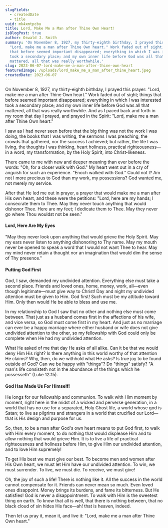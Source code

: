 ```yaml
---
slugFields:
  - createdDate
  - title
uuid: mk4xmtpcbu
title: Lord, Make Me a Man after Thine Own Heart!
isBlogPost: true
author: Oswald J. Smith
summary: 'On November 8, 1927, my thirty-eighth birthday, I prayed this prayer:
  "Lord, make me a man after Thine Own heart." Work faded out of sight; things
  that before seemed important disappeared; everything in which I was interested
  took a secondary place; and my own inner life before God was all that
  mattered, all that was really worthwhile.'
slug: 2023-06-07-lord-make-me-a-man-after-thine-own-heart
featuredImage: /uploads/lord_make_me_a_man_after_thine_heart.jpeg
createdDate: 2023-06-07
---
```

On November 8, 1927, my thirty-eighth birthday, I prayed this prayer: "Lord, make me a man after Thine Own heart." Work faded out of sight; things that before seemed important disappeared; everything in which I was interested took a secondary place; and my own inner life before God was all that mattered, all that was really worthwhile. And as I paced back and forth in my room that day I prayed, and prayed in the Spirit: "Lord, make me a man after Thine Own heart."

I saw as I had never seen before that the big thing was not the work I was doing, the books that I was writing, the sermons I was preaching, the crowds that gathered, nor the success I achieved; but rather, the life I was living, the thoughts I was thinking, heart holiness, practical righteousness—in a word, my transformation, by the Holy Spirit, into Christ-likeness.

There came to me with new and deeper meaning than ever before the words: "Oh, for a closer walk with God." My heart went out in a cry of anguish for such an experience. "Enoch walked with God." Could not I? Am not I more precious to God than my work, my possessions? God wanted me, not merely my service.

After that He led me out in prayer, a prayer that would make me a man after His own heart, and these were the petitions: "Lord, here are my hands; I consecrate them to Thee. May they never touch anything that would dishonor Thee. Here are my feet; I dedicate them to Thee. May they never go where Thou wouldst not be seen."

#### Lord, Here Are My Eyes

"May they never look upon anything that would grieve the Holy Spirit. May my ears never listen to anything dishonoring to Thy name. May my mouth never be opened to speak a word that I would not want Thee to hear. May my mind never retain a thought nor an imagination that would dim the sense of Thy presence."

#### Putting God First

God, I saw, demanded my undivided attention. Everything else must take a second place. Friends and loved ones, home, money, work, all—even though legitimate—must give way to Christ! Day and night my undivided attention must be given to Him. God first! Such must be my attitude toward Him. Only then would He be able to bless and use me.

In my relationship to God I saw that no other and nothing else must come between. That just as a husband comes first in the affections of his wife, and vice versa, so God must come first in my heart. And just as no marriage can ever be a happy marriage where either husband or wife does not give undivided attention to the other, so my fellowship with God could only be complete when He had my undivided attention.

What He asked of me that day He asks of all alike. Can it be that we would deny Him His right? Is there anything in this world worthy of that attention He claims? Why, then, do we withhold what He asks? Is true joy to be found outside of God? Can we be happy with "things"? Do "things" satisfy? "A man's life consisteth not in the abundance of the things which he possesseth" (Luke 12:15).

#### God Has Made Us For Himself!

He longs for our fellowship and communion. To walk with Him moment by moment, right here in the midst of a wicked and perverse generation, in a world that has no use for a separated, Holy Ghost life, a world whose god is Satan; to live as pilgrims and strangers in a world that crucified our Lord—that is His design and purpose for us.

So, then, to be a man after God's own heart means to put God first, to walk with Him every moment, to do nothing that would displease Him and to allow nothing that would grieve Him. It is to live a life of practical righteousness and holiness before Him, to give Him our undivided attention, and to love Him supremely!

To get His best we must give our best. To become men and women after His Own heart, we must let Him have our undivided attention. To win, we must surrender. To live, we must die. To receive, we must give!

Oh, the joy of such a life! There is nothing like it. All the success in the world cannot compensate for it. Friends can never mean so much. Even loved ones disappoint. Money brings its burdens, and fame its bitterness. But He satisfies! God is never a disappointment. To walk with Him is the sweetest thing on earth. To know that all is well, that there is nothing between, that no black cloud of sin hides His face—ah! that is heaven, indeed.

Then let us pray it, mean it, and live it: "Lord, make me a man after Thine Own heart."
